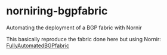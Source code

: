 # norniring-bgpfabric
Automating the deployment of a BGP fabric with Nornir

This basically reproduce the fabric done here but using Nornir: [FullyAutomatedBGPfabric](https://github.com/jpmondet/FullyAutomatedBGPfabric)

